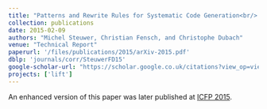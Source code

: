```yaml
---
title: "Patterns and Rewrite Rules for Systematic Code Generation<br/> <span style=\"font-size: 75%;\">From High-Level Functional Patterns to High-Performance Opencl Code</span>"
collection: publications
date: 2015-02-09
authors: "Michel Steuwer, Christian Fensch, and Christophe Dubach"
venue: "Technical Report"
paperurl: '/files/publications/2015/arXiv-2015.pdf'
dblp: 'journals/corr/SteuwerFD15'
google-scholar-url: "https://scholar.google.co.uk/citations?view_op=view_citation&hl=en&user=XdXJRZEAAAAJ&cstart=20&citation_for_view=XdXJRZEAAAAJ:mVmsd5A6BfQC"
projects: ['lift']
---
```


An enhanced version of this paper was later published at [ICFP 2015](/publications/2015/ICFP/).
